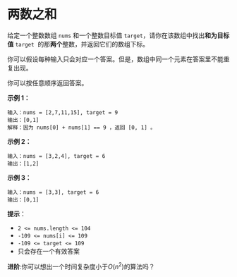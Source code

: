 # 两数之和

给定一个整数数组 ``nums`` 和一个整数目标值 ``target``，请你在该数组中找出**和为目标值** ``target``  的那**两个**整数，并返回它们的数组下标。

你可以假设每种输入只会对应一个答案。但是，数组中同一个元素在答案里不能重复出现。

你可以按任意顺序返回答案。

**示例 1：**

~~~
输入：nums = [2,7,11,15], target = 9
输出：[0,1]
解释：因为 nums[0] + nums[1] == 9 ，返回 [0, 1] 。
~~~

**示例 2：**

~~~
输入：nums = [3,2,4], target = 6
输出：[1,2]
~~~

**示例 3：**

~~~
输入：nums = [3,3], target = 6
输出：[0,1]
~~~

**提示**：

- ``2 <= nums.length <= 104``
- ``-109 <= nums[i] <= 109``
- ``-109 <= target <= 109``
- 只会存在一个有效答案

**进阶**:你可以想出一个时间复杂度小于$O(n^2)$的算法吗？
